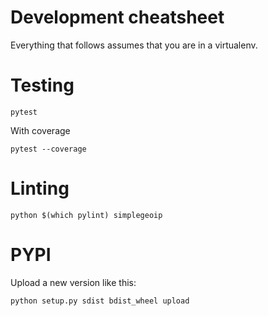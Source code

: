 # Development cheatsheet

Everything that follows assumes that you are in a virtualenv.

# Testing
```
pytest
```

With coverage
```
pytest --coverage
```

# Linting
```
python $(which pylint) simplegeoip
```
# PYPI
Upload a new version like this:
```
python setup.py sdist bdist_wheel upload
```
